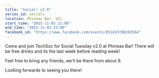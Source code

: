 ```yaml
---
title: "Social! v2.0"
series_id: socials
location: Phineas Bar, UCL
start_time: "2015-11-03 21:00"
end_time: "2015-11-03 23:00"
facebook_id: "https://www.facebook.com/events/852433708203564"
---
```


Come and join TechSoc for Social Tuesday v2.0 at Phineas Bar! There will be free drinks and its the last week before reading week!

Feel free to bring any friends, we'll be there from about 9.

Looking forwards to seeing you there!
